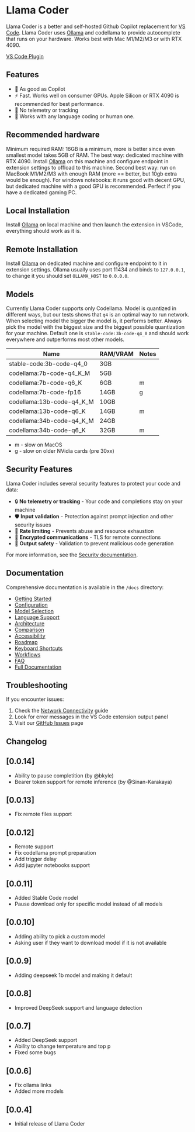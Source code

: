 # Llama Coder

Llama Coder is a better and self-hosted Github Copilot replacement for [VS Code](https://github.com/microsoft/vscode). Llama Coder uses [Ollama](https://ollama.ai) and codellama to provide autocomplete that runs on your hardware. Works best with Mac M1/M2/M3 or with RTX 4090.

[VS Code Plugin](https://marketplace.visualstudio.com/items?itemName=ex3ndr.llama-coder)

## Features
* 🚀 As good as Copilot
* ⚡️ Fast. Works well on consumer GPUs. Apple Silicon or RTX 4090 is recommended for best performance.
* 🔐 No telemetry or tracking
* 🔬 Works with any language coding or human one.

## Recommended hardware

Minimum required RAM: 16GB is a minimum, more is better since even smallest model takes 5GB of RAM.
The best way: dedicated machine with RTX 4090. Install [Ollama](https://ollama.ai) on this machine and configure endpoint in extension settings to offload to this machine.
Second best way: run on MacBook M1/M2/M3 with enough RAM (more == better, but 10gb extra would be enough).
For windows notebooks: it runs good with decent GPU, but dedicated machine with a good GPU is recommended. Perfect if you have a dedicated gaming PC.

## Local Installation

Install [Ollama](https://ollama.ai) on local machine and then launch the extension in VSCode, everything should work as it is.

## Remote Installation

Install [Ollama](https://ollama.ai) on dedicated machine and configure endpoint to it in extension settings. Ollama usually uses port 11434 and binds to `127.0.0.1`, to change it you should set `OLLAMA_HOST` to `0.0.0.0`.

## Models

Currently Llama Coder supports only Codellama. Model is quantized in different ways, but our tests shows that `q4` is an optimal way to run network. When selecting model the bigger the model is, it performs better. Always pick the model with the biggest size and the biggest possible quantization for your machine. Default one is `stable-code:3b-code-q4_0` and should work everywhere and outperforms most other models.

| Name                      | RAM/VRAM | Notes |
|---------------------------|----------|-------|
| stable-code:3b-code-q4_0  | 3GB      |       |
| codellama:7b-code-q4_K_M  | 5GB      |       |
| codellama:7b-code-q6_K    | 6GB      | m     |
| codellama:7b-code-fp16    | 14GB     | g     |
| codellama:13b-code-q4_K_M | 10GB     |       |
| codellama:13b-code-q6_K   | 14GB     | m     |
| codellama:34b-code-q4_K_M | 24GB     |       |
| codellama:34b-code-q6_K   | 32GB     | m     |

* m - slow on MacOS
* g - slow on older NVidia cards (pre 30xx)

## Security Features

Llama Coder includes several security features to protect your code and data:

* 🔒 **No telemetry or tracking** - Your code and completions stay on your machine
* 🛡️ **Input validation** - Protection against prompt injection and other security issues
* 🔄 **Rate limiting** - Prevents abuse and resource exhaustion
* 🔐 **Encrypted communications** - TLS for remote connections
* 📝 **Output safety** - Validation to prevent malicious code generation

For more information, see the [Security documentation](./SECURITY.md).

## Documentation

Comprehensive documentation is available in the `/docs` directory:

- [Getting Started](./docs/getting-started.md)
- [Configuration](./docs/configuration.md)
- [Model Selection](./docs/models.md)
- [Language Support](./docs/language-support.md)
- [Architecture](./docs/architecture.md)
- [Comparison](./docs/comparison.md)
- [Accessibility](./docs/accessibility.md)
- [Roadmap](./docs/roadmap.md)
- [Keyboard Shortcuts](./docs/shortcuts.md)
- [Workflows](./docs/workflows/solo-development.md)
- [FAQ](./docs/faq.md)
- [Full Documentation](./docs/index.md)

## Troubleshooting

If you encounter issues:

1. Check the [Network Connectivity](./docs/troubleshooting/network-connectivity.md) guide
2. Look for error messages in the VS Code extension output panel
3. Visit our [GitHub Issues](https://github.com/user/llama-coder/issues) page

## Changelog

## [0.0.14]
- Ability to pause completition (by @bkyle)
- Bearer token support for remote inference (by @Sinan-Karakaya)

## [0.0.13]
- Fix remote files support

## [0.0.12]
- Remote support
- Fix codellama prompt preparation
- Add trigger delay
- Add jupyter notebooks support

## [0.0.11]
- Added Stable Code model
- Pause download only for specific model instead of all models

## [0.0.10]
- Adding ability to pick a custom model
- Asking user if they want to download model if it is not available

## [0.0.9]
- Adding deepseek 1b model and making it default

## [0.0.8]
- Improved DeepSeek support and language detection

## [0.0.7]
- Added DeepSeek support
- Ability to change temperature and top p
- Fixed some bugs

## [0.0.6]
- Fix ollama links
- Added more models

## [0.0.4]

- Initial release of Llama Coder
